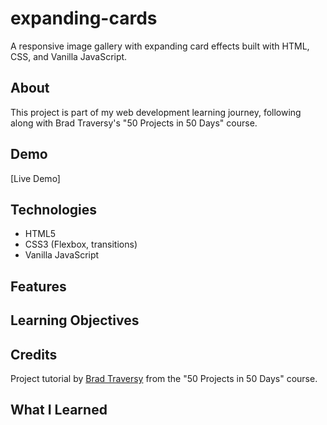 # expanding-cards

A responsive image gallery with expanding card effects built with HTML, CSS, and Vanilla JavaScript.

## About
This project is part of my web development learning journey, following along with Brad Traversy's "50 Projects in 50 Days" course.

## Demo
[Live Demo]

## Technologies
- HTML5
- CSS3 (Flexbox, transitions)
- Vanilla JavaScript

## Features


## Learning Objectives


## Credits
Project tutorial by [Brad Traversy](https://github.com/bradtraversy) from the "50 Projects in 50 Days" course.

## What I Learned
